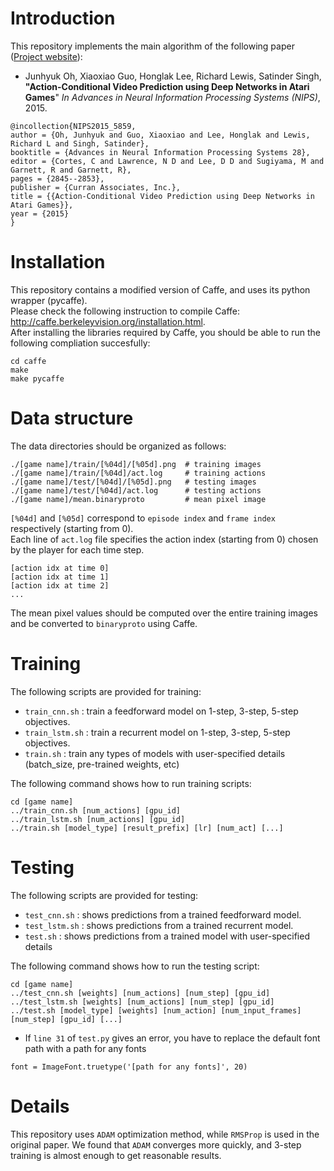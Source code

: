 # Introduction
This repository implements the main algorithm of the following paper ([Project website](https://sites.google.com/a/umich.edu/junhyuk-oh/action-conditional-video-prediction)):
  * Junhyuk Oh, Xiaoxiao Guo, Honglak Lee, Richard Lewis, Satinder Singh, **"Action-Conditional Video Prediction using Deep Networks in Atari Games**"
    _In Advances in Neural Information Processing Systems (NIPS)_, 2015.

```
@incollection{NIPS2015_5859,
author = {Oh, Junhyuk and Guo, Xiaoxiao and Lee, Honglak and Lewis, Richard L and Singh, Satinder},
booktitle = {Advances in Neural Information Processing Systems 28},
editor = {Cortes, C and Lawrence, N D and Lee, D D and Sugiyama, M and Garnett, R and Garnett, R},
pages = {2845--2853},
publisher = {Curran Associates, Inc.},
title = {{Action-Conditional Video Prediction using Deep Networks in Atari Games}},
year = {2015}
}
```

# Installation
This repository contains a modified version of Caffe, and uses its python wrapper (pycaffe). <br />
Please check the following instruction to compile Caffe:
http://caffe.berkeleyvision.org/installation.html. <br />
After installing the libraries required by Caffe, you should be able to run the following compliation succesfully:

```
cd caffe
make
make pycaffe
```

# Data structure
The data directories should be organized as follows:
```
./[game name]/train/[%04d]/[%05d].png  # training images
./[game name]/train/[%04d]/act.log     # training actions
./[game name]/test/[%04d]/[%05d].png   # testing images
./[game name]/test/[%04d]/act.log      # testing actions
./[game name]/mean.binaryproto         # mean pixel image
```
`[%04d]` and `[%05d]` correspond to `episode index` and `frame index` respectively (starting from 0). <br />
Each line of `act.log` file specifies the action index (starting from 0) chosen by the player for each time step. <br />
```
[action idx at time 0]
[action idx at time 1]
[action idx at time 2]
...
```
The mean pixel values should be computed over the entire training images and be converted to `binaryproto` using Caffe. <br />

# Training
The following scripts are provided for training:
  * `train_cnn.sh` : train a feedforward model on 1-step, 3-step, 5-step objectives.
  * `train_lstm.sh` : train a recurrent model on 1-step, 3-step, 5-step objectives.
  * `train.sh` : train any types of models with user-specified details (batch_size, pre-trained weights, etc)

The following command shows how to run training scripts:
```
cd [game name]
../train_cnn.sh [num_actions] [gpu_id]
../train_lstm.sh [num_actions] [gpu_id]
../train.sh [model_type] [result_prefix] [lr] [num_act] [...]
```

# Testing
The following scripts are provided for testing:
  * `test_cnn.sh` : shows predictions from a trained feedforward model.
  * `test_lstm.sh` : shows predictions from a trained recurrent model.
  * `test.sh` : shows predictions from a trained model with user-specified details

The following command shows how to run the testing script:
```
cd [game name]
../test_cnn.sh [weights] [num_actions] [num_step] [gpu_id]
../test_lstm.sh [weights] [num_actions] [num_step] [gpu_id]
../test.sh [model_type] [weights] [num_action] [num_input_frames] [num_step] [gpu_id] [...]
```

  * If `line 31` of `test.py` gives an error, you have to replace the default font path with a path for any fonts
```
font = ImageFont.truetype('[path for any fonts]', 20)
```

# Details
This repository uses `ADAM` optimization method, while `RMSProp` is used in the original paper.
We found that `ADAM` converges more quickly, and 3-step training is almost enough to get reasonable results.
